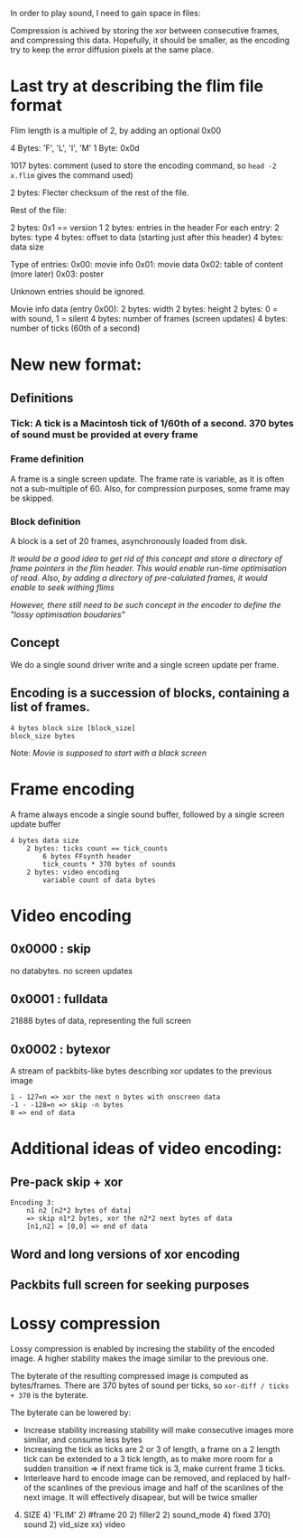 In order to play sound, I need to gain space in files:

Compression is achived by storing the xor between consecutive frames, and compressing this data. Hopefully, it should be smaller, as the encoding try to keep the error diffusion pixels at the same place.

# Last try at describing the flim file format

Flim length is a multiple of 2, by adding an optional 0x00

4 Bytes: 'F', 'L', 'I', 'M'
1 Byte: 0x0d

1017 bytes: comment (used to store the encoding command, so ``head -2 x.flim`` gives the command used)

2 bytes: Flecter checksum of the rest of the file.

Rest of the file:

2 bytes: 0x1 == version 1
2 bytes: entries in the header
For each entry:
    2 bytes: type
    4 bytes: offset to data (starting just after this header)
    4 bytes: data size

Type of entries:
    0x00: movie info
    0x01: movie data
    0x02: table of content (more later)
    0x03: poster

Unknown entries should be ignored.

Movie info data (entry 0x00):
    2 bytes: width
    2 bytes: height
    2 bytes: 0 = with sound, 1 = silent
    4 bytes: number of frames (screen updates)
    4 bytes: number of ticks (60th of a second)


# New new format:

## Definitions

### Tick: A tick is a Macintosh tick of 1/60th of a second. 370 bytes of sound must be provided at every frame

### Frame definition

A frame is a single screen update. The frame rate is variable, as it is often not a sub-multiple of 60. Also, for compression purposes, some frame may be skipped.

### Block definition

A block is a set of 20 frames, asynchronously loaded from disk.

*It would be a good idea to get rid of this concept and store a directory of frame pointers in the flim header. This would enable run-time optimisation of read. Also, by adding a directory of pre-calulated frames, it would enable to seek withing flims*

*However, there still need to be such concept in the encoder to define the "lossy optimisation boudaries"*

## Concept

We do a single sound driver write and a single screen update per frame.

## Encoding is a succession of blocks, containing a list of frames.

    4 bytes block size [block_size]
    block_size bytes

Note: *Movie is supposed to start with a black screen*

# Frame encoding

A frame always encode a single sound buffer, followed by a single screen update buffer

    4 bytes data size
        2 bytes: ticks count == tick_counts
            6 bytes FFsynth header
            tick_counts * 370 bytes of sounds
        2 bytes: video encoding
            variable count of data bytes

# Video encoding

## 0x0000 : skip

no databytes. no screen updates

## 0x0001 : fulldata

21888 bytes of data, representing the full screen

## 0x0002 : bytexor

A stream of packbits-like bytes describing xor updates to the previous image

    1 - 127=n => xor the next n bytes with onscreen data
    -1 - -128=n => skip -n bytes
    0 => end of data


# Additional ideas of video encoding:

## Pre-pack skip + xor

    Encoding 3:
        n1 n2 [n2*2 bytes of data]
        => skip n1*2 bytes, xor the n2*2 next bytes of data
        [n1,n2] = [0,0] => end of data

## Word and long versions of xor encoding

## Packbits full screen for seeking purposes

# Lossy compression

Lossy compression is enabled by incresing the stability of the encoded image. A higher stability makes the image similar to the previous one.

The byterate of the resulting compressed image is computed as bytes/frames. There are 370 bytes of sound per ticks, so ``xor-diff / ticks + 370`` is the byterate.

The byterate can be lowered by:
* Increase stability
    increasing stability will make consecutive images more similar, and consume less bytes
* Increasing the tick
    as ticks are 2 or 3 of length, a frame on a 2 length tick can be extended to a 3 tick length, as to make more room for a sudden transition
    => if next frame tick is 3, make current frame 3 ticks.
* Interleave
    hard to encode image can be removed, and replaced by half-of the scanlines of the previous image and half of the scanlines of the next image. It will effectively disapear, but will be twice smaller

































4) SIZE
    4) 'FLIM'
    2) #frame 20
    2) filler2
        2) sound_mode
        4) fixed
        370) sound
        2) vid_size
        xx) video




